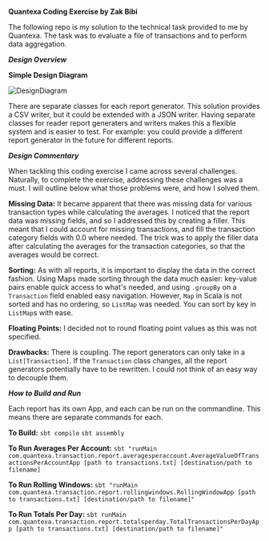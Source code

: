 **Quantexa Coding Exercise by Zak Bibi**

The following repo is my solution to the technical task provided to me by Quantexa. The task was to evaluate a file of transactions and to perform data aggregation.

***Design Overview***

**Simple Design Diagram**

![DesignDiagram](https://cdn.discordapp.com/attachments/777309166343290920/821405852015132712/Screenshot_from_2021-03-16_15-32-02.png)

There are separate classes for each report generator. This solution provides a CSV writer, but it could be extended with a JSON writer. Having separate classes for reader report generaters and writers makes this a flexible system and is easier to test. For example: you could provide a different report generator in the future for different reports.

***Design Commentary***

When tackling this coding exercise I came across several challenges. Naturally, to complete the exercise, addressing these challenges was a must. I will outline below what those problems were, and how I solved them.

**Missing Data:**
It became apparent that there was missing data for various transaction types while calculating the averages. I noticed that the report data was missing fields, and so I addressed this by creating a filler. This meant that I could account for missing transactions, and fill the transaction category fields with 0.0 where needed. The trick was to apply the filler data after calculating the averages for the transaction categories, so that the averages would be correct. 


**Sorting:**
As with all reports, it is important to display the data in the correct fashion. Using Maps made sorting through the data much easier: key-value pairs enable quick access to what's needed, and using `.groupBy` on a `Transaction` field enabled easy navigation. However, `Map` in Scala is not sorted and has no ordering, so `ListMap` was needed. You can sort by key in `ListMap`s with ease.

**Floating Points:**
I decided not to round floating point values as this was not specified.

**Drawbacks:**
There is coupling. The report generators can only take in a `List[Transaction]`. If the `Transaction` class changes, all the report generators potentially have to be rewritten. I could not think of an easy way to decouple them.


***How to Build and Run***

Each report has its own App, and each can be run on the commandline. This means there are separate commands for each. 

**To Build:**
`sbt compile` 
`sbt assembly`

**To Run Averages Per Account:**
`sbt "runMain com.quantexa.transaction.report.averagesperaccount.AverageValueOfTransactionsPerAccountApp [path to transactions.txt] [destination/path to filename]`

**To Run Rolling Windows:**
`sbt "runMain com.quantexa.transaction.report.rollingwindows.RollingWindowApp [path to transactions.txt] [destination/path to filename]"`

**To Run Totals Per Day:**
`sbt runMain com.quantexa.transaction.report.totalsperday.TotalTransactionsPerDayApp [path to transactions.txt] [destination/path to filename]"`

